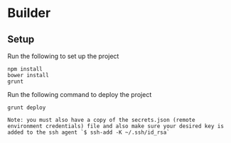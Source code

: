 # Builder

## Setup

Run the following to set up the project

    npm install
    bower install
    grunt


Run the following command to deploy the project

    grunt deploy

    Note: you must also have a copy of the secrets.json (remote environment credentials) file and also make sure your desired key is added to the ssh agent `$ ssh-add -K ~/.ssh/id_rsa`



    
